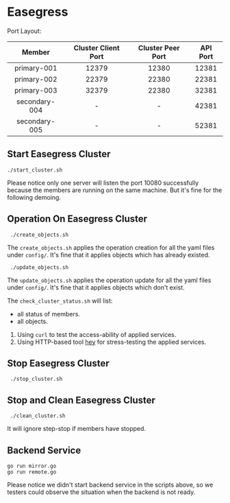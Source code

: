 # Easegress

Port Layout:

|   Member   | Cluster Client Port | Cluster Peer Port | API Port |
| :--------: | :-----------------: | :---------------: | :------: |
| primary-001 |        12379        |       12380       |  12381   |
| primary-002 |        22379        |       22380       |  22381   |
| primary-003 |        32379        |       22380       |  32381   |
| secondary-004 |          -          |         -         |  42381   |
| secondary-005 |          -          |         -         |  52381   |

## Start Easegress Cluster

```shell
./start_cluster.sh
```

Please notice only one server will listen the port 10080 successfully
because the members are running on the same machine.
But it's fine for the following demoing.

## Operation On Easegress Cluster

```shell
 ./create_objects.sh
```

The `create_objects.sh` applies the operation creation for all the yaml files under `config/`.
It's fine that it applies objects which has already existed.

```shell
 ./update_objects.sh
```

The `update_objects.sh` applies the operation update for all the yaml files under `config/`.
It's fine that it applies objects which don't exist.

The `check_cluster_status.sh` will list:

- all status of members.
- all objects.

1. Using `curl` to test the access-ability of applied services.
2. Using HTTP-based tool [hey](https://github.com/rakyll/hey) for stress-testing the applied services.


## Stop Easegress Cluster

```shell
 ./stop_cluster.sh
```

## Stop and Clean Easegress Cluster

```shell
 ./clean_cluster.sh
```

It will ignore step-stop if members have stopped.

## Backend Service

```shell
go run mirror.go
go run remote.go
```

Please notice we didn't start backend service in the scripts above,
so we testers could observe the situation when the backend is not ready.
